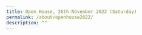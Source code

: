 ```yaml
---
title: Open House, 26th November 2022 (Saturday)
permalink: /about/openhouse2022/
description: ""
---
```

